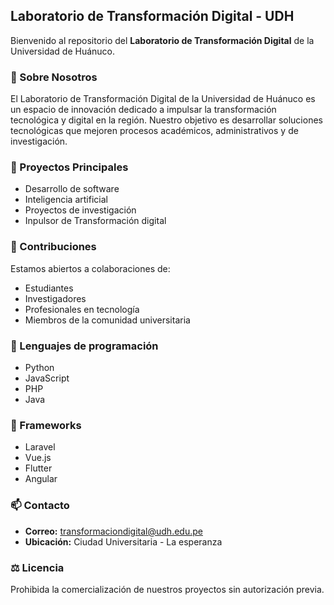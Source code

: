 ## Laboratorio de Transformación Digital - UDH

Bienvenido al repositorio del **Laboratorio de Transformación Digital** de la Universidad de Huánuco.

### 🚀 Sobre Nosotros

El Laboratorio de Transformación Digital de la Universidad de Huánuco es un espacio de innovación dedicado a impulsar la transformación tecnológica y digital en la región. Nuestro objetivo es desarrollar soluciones tecnológicas que mejoren procesos académicos, administrativos y de investigación.

### 🔧 Proyectos Principales
- Desarrollo de software
- Inteligencia artificial
- Proyectos de investigación
- Inpulsor de Transformación digital

### 🤝 Contribuciones
Estamos abiertos a colaboraciones de:
- Estudiantes
- Investigadores
- Profesionales en tecnología
- Miembros de la comunidad universitaria

### 🌟 Lenguajes de programación
- Python
- JavaScript
- PHP
- Java

### 💱 Frameworks
- Laravel
- Vue.js
- Flutter
- Angular

### 📫 Contacto
- **Correo:** transformaciondigital@udh.edu.pe
- **Ubicación:** Ciudad Universitaria - La esperanza

### ⚖️ Licencia
Prohibida la comercialización de nuestros proyectos sin autorización previa.
